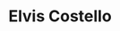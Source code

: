 ---
title: "Elvis Costello"
summary: "English musician, singer-songwriter, and record producer born 25 August, 1954, London, England. Most of his early works have been published as part of the group . He has been married to since 2003. For other 'bands/aliases' , see ."
image: "elvis-costello.jpg"
---
